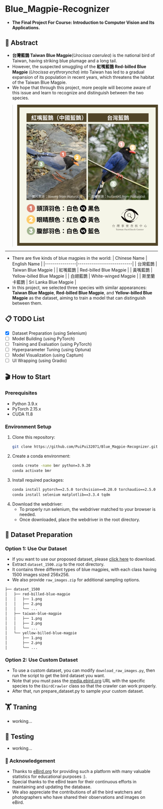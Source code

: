# Blue_Magpie-Recognizer
- **The Final Project For Course: Introduction to Computer Vision and Its Applications.**

## 🔖 Abstract
- **台灣藍鵲 Taiwan Blue Magpie**(*Urocissa caerulea*) is the national bird of Taiwan, having striking blue plumage and a long tail.
-  However, the suspected smuggling of the **紅嘴藍鵲 Red-billed Blue Magpie** (*Urocissa erythroryncha*) into Taiwan has led to a gradual expansion of its population in recent years, which threatens the habitat of the Taiwan Blue Magpie.
-  We hope that through this project, more people will become aware of this issue and learn to recognize and distinguish between the two species.
> ![Difference](assets/difference.png)
---
- There are five kinds of blue magpies in the world:
    | Chinese Name   | English Name               |
    |----------------|----------------------------|
    | 台灣藍鵲         | Taiwan Blue Magpie         |
    | 紅嘴藍鵲         | Red-billed Blue Magpie     |
    | 黃嘴藍鵲         | Yellow-billed Blue Magpie  |
    | 白翅藍鵲         | White-winged Magpie        |
    | 斯里蘭卡藍鵲      | Sri Lanka Blue Magpie      |
- In this project, we selected three species with similar appearances: **Taiwan Blue Magpie**, **Red-billed Blue Magpie**, and **Yellow-billed Blue Magpie** as the dataset, aiming to train a model that can distinguish between them.

## 📋 TODO List
- [x] Dataset Preparation (using Selenium)
- [ ] Model Building (using PyTorch)
- [ ] Training and Evaluation (using PyTorch)
- [ ] Hyperparameter Tuning (using Optuna)
- [ ] Model Visualization (using Captum)
- [ ] UI Wrapping (using Gradio)

## 🎬 How to Start
### Prerequisites
- Python 3.9.x
- PyTorch 2.15.x
- CUDA 11.8

### Environment Setup
1. Clone this repository:
    ```bash
    git clone https://github.com/PuiPui32071/Blue_Magpie-Recognizer.git
    ```
2. Create a conda environment:
    ```bash
    conda create -name bmr python=3.9.20
    conda activate bmr
    ```
3. Install required packages:
    ```bash
    conda install pytorch==2.5.0 torchvision==0.20.0 torchaudio==2.5.0  pytorch-cuda=11.8 -c pytorch -c nvidia
    conda install selenium matplotlib==3.3.4 tqdm
    ```
4. Download the webdriver:
    - To properly run selenium, the webdriver matched to your browser is needed.
    - Once downloaded, place the webdriver in the root directory.

## 📁 Dataset Preparation
### Option 1: Use Our Dataset
- If you want to use our proposed dataset, please [click here](https://drive.google.com/drive/folders/1E_pRJGIzvn5IInmIfg55CrSge5gsOnGE?usp=drive_link) to download.
- Extract `dataset_1500.zip` to the root directory.
- It contains three different types of blue magpies, with each class having 1500 images sized 256x256.
- We also provide `raw_images.zip` for additional sampling options.
```
├── dataset_1500
│   ├── red-billed-blue-magpie
│   │   ├── 1.png
│   │   ├── 2.png
│   │   └── ...
│   ├── taiwan-blue-magpie
│   │   ├── 1.png
│   │   ├── 2.png
│   │   └── ...
│   └── yellow-billed-blue-magpie
│       ├── 1.png
│       ├── 2.png
│       └── ...
```
### Option 2: Use Custom Dataset
- To use a custom dataset, you can modify ```download_raw_images.py```, then run the script to get the bird dataset you want.
- Note that you must pass the [media.ebird.org](https://media.ebird.org/catalog?taxonCode=formag1&mediaType=photo) URL with the specific species to the ```EbirdCrawler``` class so that the crawler can work properly.
- After that, run prepare_dataset.py to sample your custom dataset.

## 🏋️ Traning
- working...

## 🧪 Testing
- working...

### 🌟 Acknowledgement
- Thanks to [eBird.org](https://ebird.org/home) for providing such a platform with many valuable statistics for educational purposes :).
- Special thanks to the eBird team for their continuous efforts in maintaining and updating the database.
- We also appreciate the contributions of all the bird watchers and photographers who have shared their observations and images on eBird.